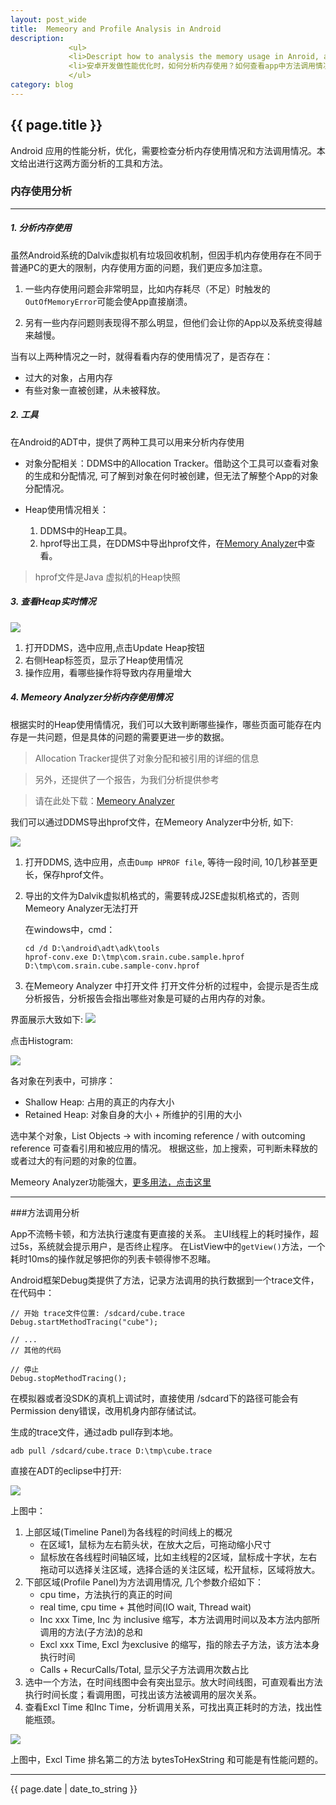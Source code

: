 ```yaml
---
layout: post_wide
title:  Memeory and Profile Analysis in Android
description: 
             <ul>
             <li>Descript how to analysis the memory usage in Anroid, and how view trace profile.
             <li>安卓开发做性能优化时，如何分析内存使用？如何查看app中方法调用情况，找出性能瓶颈？
             </ul>
category: blog
---
```

<h2> {{ page.title }} </h2>

Android 应用的性能分析，优化，需要检查分析内存使用情况和方法调用情况。本文给出进行这两方面分析的工具和方法。

### 内存使用分析
---
##### 1. 分析内存使用
    
虽然Android系统的Dalvik虚拟机有垃圾回收机制，但因手机内存使用存在不同于普通PC的更大的限制，内存使用方面的问题，我们更应多加注意。

1. 一些内存使用问题会非常明显，比如内存耗尽（不足）时触发的`OutOfMemoryError`可能会使App直接崩溃。
    
2. 另有一些内存问题则表现得不那么明显，但他们会让你的App以及系统变得越来越慢。

当有以上两种情况之一时，就得看看内存的使用情况了，是否存在：

* 过大的对象，占用内存
* 有些对象一直被创建，从未被释放。

##### 2. 工具
在Android的ADT中，提供了两种工具可以用来分析内存使用

* 对象分配相关：DDMS中的Allocation Tracker。借助这个工具可以查看对象的生成和分配情况, 可了解到对象在何时被创建，但无法了解整个App的对象分配情况。

* Heap使用情况相关：
    1. DDMS中的Heap工具。
    2. hprof导出工具，在DDMS中导出hprof文件，在[Memory Analyzer](http://www.eclipse.org/mat/)中查看。

> hprof文件是Java 虚拟机的Heap快照

##### 3. 查看Heap实时情况

<img src="/img/android-debuging/update-heap-status.png"/>

1.  打开DDMS，选中应用,点击Update Heap按钮
2.  右侧Heap标签页，显示了Heap使用情况
3.  操作应用，看哪些操作将导致内存用量增大

##### 4. Memeory Analyzer分析内存使用情况

根据实时的Heap使用情情况，我们可以大致判断哪些操作，哪些页面可能存在内存是一共问题，但是具体的问题的需要更进一步的数据。

> Allocation Tracker提供了对象分配和被引用的详细的信息

> 另外，还提供了一个报告，为我们分析提供参考

> 请在此处下载：[Memeory Analyzer](http://www.eclipse.org/mat/)

我们可以通过DDMS导出hprof文件，在Memeory Analyzer中分析, 如下:

<img src="/img/android-debuging/dump-hprof.png"/>


1.  打开DDMS, 选中应用，点击`Dump HPROF file`, 等待一段时间, 10几秒甚至更长，保存hprof文件。
2.  导出的文件为Dalvik虚拟机格式的，需要转成J2SE虚拟机格式的，否则Memeory Analyzer无法打开

    在windows中，cmd：

        cd /d D:\android\adt\adk\tools
        hprof-conv.exe D:\tmp\com.srain.cube.sample.hprof D:\tmp\com.srain.cube.sample-conv.hprof
3.  在Memeory Analyzer 中打开文件
    打开文件分析的过程中，会提示是否生成分析报告，分析报告会指出哪些对象是可疑的占用内存的对象。

界面展示大致如下:
<img src="/img/android-debuging/mat-overview.png"/>

点击Histogram:

<img src="/img/android-debuging/mat-histogram.png"/>

各对象在列表中，可排序：

* Shallow Heap: 占用的真正的内存大小
* Retained Heap: 对象自身的大小 + 所维护的引用的大小

选中某个对象，List Objects -> with incoming reference / with outcoming reference 可查看引用和被应用的情况。
根据这些，加上搜索，可判断未释放的或者过大的有问题的对象的位置。

Memeory Analyzer功能强大，[更多用法，点击这里](http://eclipsesource.com/blogs/2013/01/21/10-tips-for-using-the-eclipse-memory-analyzer/)

---

###方法调用分析

App不流畅卡顿，和方法执行速度有更直接的关系。
主UI线程上的耗时操作，超过5s，系统就会提示用户，是否终止程序。
在ListView中的`getView()`方法，一个耗时10ms的操作就足够把你的列表卡顿得惨不忍睹。

Android框架Debug类提供了方法，记录方法调用的执行数据到一个trace文件，在代码中：

    // 开始 trace文件位置: /sdcard/cube.trace
    Debug.startMethodTracing("cube");

    // ...
    // 其他的代码

    // 停止
    Debug.stopMethodTracing();

在模拟器或者没SDK的真机上调试时，直接使用 /sdcard下的路径可能会有Permission deny错误，改用机身内部存储试试。

生成的trace文件，通过adb pull存到本地。

    adb pull /sdcard/cube.trace D:\tmp\cube.trace

直接在ADT的eclipse中打开:

<img src="/img/android-debuging/trace-view-overview.png"/>

上图中：

1. 上部区域(Timeline Panel)为各线程的时间线上的概况
    * 在区域1，鼠标为左右箭头状，在放大之后，可拖动缩小尺寸
    * 鼠标放在各线程时间轴区域，比如主线程的2区域，鼠标成十字状，左右拖动可以选择关注区域，选择合适的关注区域，松开鼠标，区域将放大。
2. 下部区域(Profile Panel)为方法调用情况, 几个参数介绍如下：
    * cpu time，方法执行的真正的时间
    * real time, cpu time + 其他时间(IO wait, Thread wait)
    * Inc xxx Time, Inc 为 inclusive 缩写，本方法调用时间以及本方法内部所调用的方法(子方法)的总和
    * Excl xxx Time, Excl 为exclusive 的缩写，指的除去子方法，该方法本身执行时间
    * Calls + RecurCalls/Total, 显示父子方法调用次数占比
3.  选中一个方法，在时间线图中会有突出显示。放大时间线图，可直观看出方法执行时间长度；看调用图，可找出该方法被调用的层次关系。
4.  查看Excl Time 和Inc Time，分析调用关系，可找出真正耗时的方法，找出性能瓶颈。

<img src="/img/android-debuging/trace-view-exclusive-time.png"/>

上图中，Excl Time 排名第二的方法 bytesToHexString 和可能是有性能问题的。

---

<p> {{ page.date | date_to_string }} </p>
